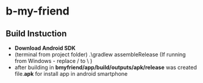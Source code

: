 # b-my-friend

## Build Instuction
- **Download Android SDK**
- (terminal from project folder) .\gradlew assembleRelease (If running from Windows - replace / to \ )
- after building in **bmyfriend/app/build/outputs/apk/release** was created file.**apk** for install app in android smartphone
